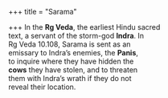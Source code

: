+++
title = "Sarama"

+++
In the **Rg Veda**, the earliest Hindu sacred  
text, a servant of the storm-god **Indra**. In  
Rg Veda 10.108, Sarama is sent as an  
emissary to Indra’s enemies, the **Panis**,  
to inquire where they have hidden the  
**cows** they have stolen, and to threaten  
them with Indra’s wrath if they do not  
reveal their location.